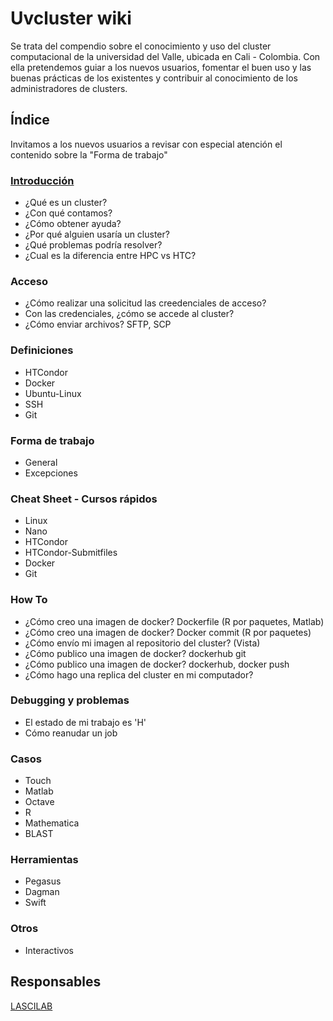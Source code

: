 Uvcluster wiki
=========

Se trata del compendio sobre el conocimiento y uso del cluster computacional de la universidad del Valle, ubicada en Cali - Colombia. Con ella pretendemos 
guiar a los nuevos usuarios, fomentar el buen uso y las buenas prácticas de los existentes y contribuir al conocimiento de los administradores de clusters.

## Índice
Invitamos a los nuevos usuarios a revisar con especial atención el contenido sobre la "Forma de trabajo"

### [Introducción](Introduccion/README.md)
 - ¿Qué es un cluster?
 - ¿Con qué contamos?
 - ¿Cómo obtener ayuda?
 - ¿Por qué alguien usaría un cluster?
 - ¿Qué problemas podría resolver?
 - ¿Cual es la diferencia entre HPC vs HTC?

### Acceso
 - ¿Cómo realizar una solicitud las creedenciales de acceso?
 - Con las credenciales, ¿cómo se accede al cluster?
 - ¿Cómo enviar archivos? SFTP, SCP

### Definiciones
 - HTCondor
 - Docker
 - Ubuntu-Linux
 - SSH
 - Git

### Forma de trabajo
 - General
 - Excepciones

### Cheat Sheet - Cursos rápidos
 - Linux
 - Nano
 - HTCondor
 - HTCondor-Submitfiles
 - Docker
 - Git

### How To
 - ¿Cómo creo una imagen de docker? Dockerfile (R por paquetes, Matlab)
 - ¿Cómo creo una imagen de docker? Docker commit (R por paquetes)
 - ¿Cómo envío mi imagen al repositorio del cluster? (Vista)
 - ¿Cómo publico una imagen de docker? dockerhub git
 - ¿Cómo publico una imagen de docker? dockerhub, docker push
 - ¿Cómo hago una replica del cluster en mi computador?

### Debugging y problemas
 - El estado de mi trabajo es 'H'
 - Cómo reanudar un job

### Casos
 - Touch
 - Matlab
 - Octave
 - R
 - Mathematica
 - BLAST

### Herramientas
 - Pegasus
 - Dagman
 - Swift

### Otros
 - Interactivos
 
## Responsables
[LASCILAB](http://lascilab.univalle.edu.co/)


